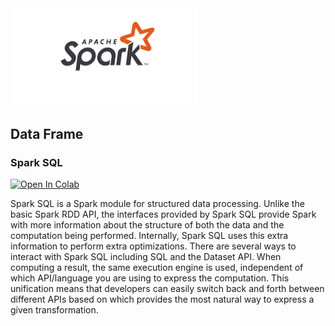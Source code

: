 <img src="spark.png" alt="drawing" width="300"/>

## Data Frame

### Spark SQL


<a target="_blank" href="https://colab.research.google.com/github/antonioGoncalves64/pyspark/blob/main/LabDataFrameSparkSQL.ipynb">
  <img src="https://colab.research.google.com/assets/colab-badge.svg" alt="Open In Colab"/>
</a>


Spark SQL is a Spark module for structured data processing. Unlike the basic Spark RDD API, the interfaces provided by Spark SQL provide Spark with more information about the structure of both the data and the computation being performed. Internally, Spark SQL uses this extra information to perform extra optimizations. There are several ways to interact with Spark SQL including SQL and the Dataset API. When computing a result, the same execution engine is used, independent of which API/language you are using to express the computation. This unification means that developers can easily switch back and forth between different APIs based on which provides the most natural way to express a given transformation.

